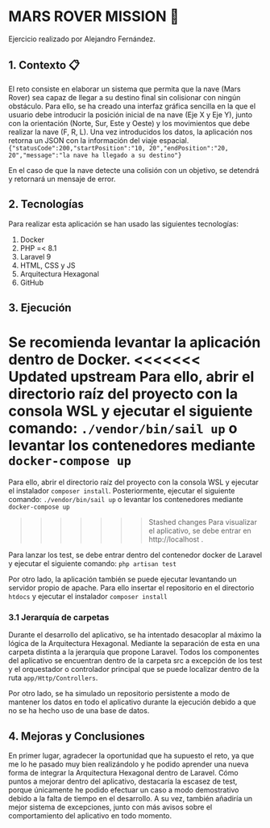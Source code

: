 # MARS ROVER MISSION 🚀

Ejercicio realizado por Alejandro Fernández.

## 1. Contexto 📋

El reto consiste en elaborar un sistema que permita que la nave (Mars Rover) sea capaz de llegar a su destino final sin colisionar con ningún obstáculo.
Para ello, se ha creado una interfaz gráfica sencilla en la que el usuario debe introducir la posición inicial de na nave (Eje X y Eje Y), junto con la orientación (Norte, Sur, Este y Oeste) y los movimientos que debe realizar la nave (F, R, L).
Una vez introducidos los datos, la aplicación nos retorna un JSON con la información del viaje espacial.
`{"statusCode":200,"startPosition":"10, 20","endPosition":"20, 20","message":"la nave ha llegado a su destino"}`

En el caso de que la nave detecte una colisión con un objetivo, se detendrá y retornará un mensaje de error.

## 2. Tecnologías

Para realizar esta aplicación se han usado las siguientes tecnologías:

1.  Docker
2.  PHP =< 8.1
3.  Laravel 9
4.  HTML, CSS y JS
5.  Arquitectura Hexagonal
6.  GitHub

## 3. Ejecución

Se recomienda levantar la aplicación dentro de Docker.
<<<<<<< Updated upstream
Para ello, abrir el directorio raíz del proyecto con la consola WSL y ejecutar el siguiente comando: `./vendor/bin/sail up` o levantar los contenedores mediante `docker-compose up`
=======
Para ello, abrir el directorio raíz del proyecto con la consola WSL y ejecutar el instalador `composer install`. Posteriormente, ejecutar el siguiente comando: `./vendor/bin/sail up` o levantar los contenedores mediante `docker-compose up`
>>>>>>> Stashed changes
Para visualizar el aplicativo, se debe entrar en http://localhost .

Para lanzar los test, se debe entrar dentro del contenedor docker de Laravel y ejecutar el siguiente comando: `php artisan test`

Por otro lado, la aplicación también se puede ejecutar levantando un servidor propio de apache.
Para ello insertar el repositorio en el directorio `htdocs` y ejecutar el instalador `composer install`

### 3.1 Jerarquía de carpetas

Durante el desarrollo del aplicativo, se ha intentado desacoplar al máximo la lógica de la Arquitectura Hexagonal. Mediante la separación de esta en una carpeta distinta a la jerarquía que propone Laravel.
Todos los componentes del aplicativo se encuentran dentro de la carpeta src a excepción de los test y el orquestador o controlador principal que se puede localizar dentro de la ruta `app/Http/Controllers`.

Por otro lado, se ha simulado un repositorio persistente a modo de mantener los datos en todo el aplicativo durante la ejecución debido a que no se ha hecho uso de una base de datos. 


## 4. Mejoras y Conclusiones

En primer lugar, agradecer la oportunidad que ha supuesto el reto, ya que me lo he pasado muy bien realizándolo y he podido aprender una nueva forma de integrar la Arquitectura Hexagonal dentro de Laravel.
Cómo puntos a mejorar dentro del aplicativo, destacaría la escasez de test, porque únicamente he podido efectuar un caso a modo demostrativo debido a la falta de tiempo en el desarrollo.
A su vez, también añadiría un mejor sistema de excepciones, junto con más avisos sobre el comportamiento del aplicativo en todo momento.
